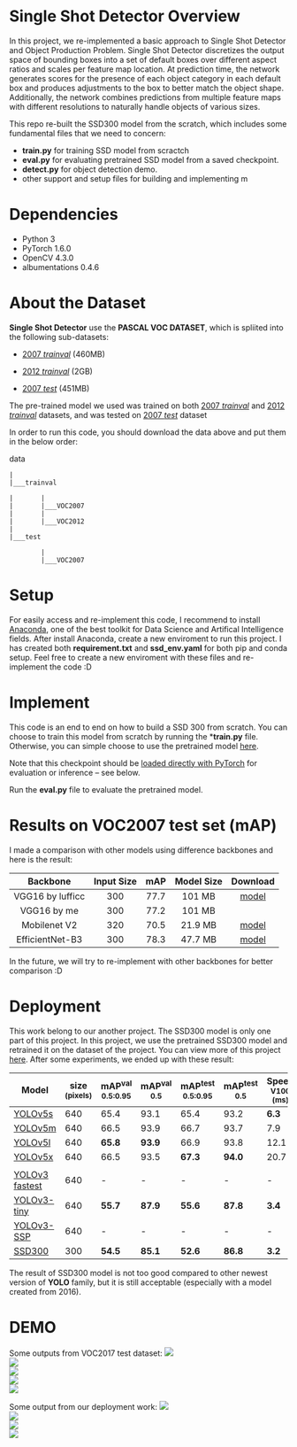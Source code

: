 # Single Shot Detector Overview
In this project, we re-implemented a basic approach to Single Shot Detector and Object Production Problem. Single Shot Detector discretizes the output space of bounding boxes into a set of default boxes over different aspect ratios and scales per feature map location. At prediction time, the network generates scores for the presence of each object category in each default box and produces adjustments to the box to better match the object shape. Additionally, the network combines predictions from multiple feature maps with different resolutions to naturally handle objects of various sizes.

This repo re-built the SSD300 model from the scratch, which includes some fundamental files that we need to concern: 
- **train.py** for training SSD model from scractch
- **eval.py** for evaluating pretrained SSD model from a saved checkpoint.
- **detect.py** for object detection demo. 
- other support and setup files for building and implementing m

# Dependencies
* Python 3
* PyTorch 1.6.0
* OpenCV 4.3.0
* albumentations 0.4.6

# About the Dataset
**Single Shot Detector** use the **PASCAL VOC DATASET**, which is spliited into the following sub-datasets:
- [2007 _trainval_](http://host.robots.ox.ac.uk/pascal/VOC/voc2007/VOCtrainval_06-Nov-2007.tar) (460MB)

- [2012 _trainval_](http://host.robots.ox.ac.uk/pascal/VOC/voc2012/VOCtrainval_11-May-2012.tar) (2GB)

- [2007 _test_](http://host.robots.ox.ac.uk/pascal/VOC/voc2007/VOCtest_06-Nov-2007.tar) (451MB) 

The pre-trained model we used was trained on both [2007 _trainval_](http://host.robots.ox.ac.uk/pascal/VOC/voc2007/VOCtrainval_06-Nov-2007.tar) and [2012 _trainval_](http://host.robots.ox.ac.uk/pascal/VOC/voc2012/VOCtrainval_11-May-2012.tar) datasets, and was tested on [2007 _test_](http://host.robots.ox.ac.uk/pascal/VOC/voc2007/VOCtest_06-Nov-2007.tar) dataset

In order to run this code, you should download the data above and put them in the below order: 

data

    |
    |___trainval 
    
    |       |  
    |       |___VOC2007  
    |       |  
    |       |___VOC2012
    |
    |___test
    
            | 
            |___VOC2007
        

# Setup
For easily access and re-implement this code, I recommend to install [Anaconda](https://www.anaconda.com), one of the best toolkit for Data Science and Artifical Intelligence fields. After install Anaconda, create a new enviroment to run this project. I has created both **requirement.txt** and **ssd_env.yaml** for both pip and conda setup. Feel free to create a new enviroment with these files and re-implement the code :D

# Implement 
This code is an end to end on how to build a SSD 300 from scratch. You can choose to train this model from scratch by running the ***train.py** file. Otherwise, you can simple choose to use the pretrained model [here](https://drive.google.com/open?id=1bvJfF6r_zYl2xZEpYXxgb7jLQHFZ01Qe).

Note that this checkpoint should be [loaded directly with PyTorch](https://pytorch.org/docs/stable/torch.html?#torch.load) for evaluation or inference – see below.

Run the **eval.py** file to evaluate the pretrained model.

# Results on VOC2007 test set (mAP)
I made a comparison with other models using difference backbones and here is the result:

| Backbone          | Input Size |   mAP   | Model Size | Download  |
| :---------------: | :---------:| :-----: | :--------: | :-------: |
|  VGG16 by lufficc |     300    |  77.7   |   101 MB   | [model](https://github.com/lufficc/SSD/releases/download/1.2/vgg_ssd300_voc0712.pth)  |
|  VGG16 by me      |     300    |  77.2   |   101 MB   |           |
|  Mobilenet V2     |     320    |  70.5   |   21.9 MB  | [model](https://github.com/ncthuan/single-shot-detection-pytorch/releases/download/0.0/ssd_efficientnet_b3.pt)  |
|  EfficientNet-B3  |     300    |  78.3   |   47.7 MB  | [model](https://github.com/ncthuan/single-shot-detection-pytorch/releases/download/0.0/ssd_mobilenetv2.pt)  |

In the future, we will try to re-implement with other backbones for better comparison :D

# Deployment
This work belong to our another project. The SSD300 model is only one part of this project. In this project, we use the pretrained SSD300 model and retrained it on the dataset of the project. You can view more of this project [here](https://github.com/manhdung20112000/face-mask-detector). After some experiments, we ended up with these result:

[assets_5]: https://github.com/ultralytics/yolov5/releases
[assets_3]: https://github.com/ultralytics/yolov3/releases
[assets_ssd]: https://github.com/amdegroot/ssd.pytorch

Model |size<br><sup>(pixels) |mAP<sup>val<br>0.5:0.95 |mAP<sup>val<br>0.5 |mAP<sup>test<br>0.5:0.95 |mAP<sup>test<br>0.5 |Speed<br><sup>V100 (ms) | |params<br><sup>(M) 
---   |---                   |---                     |---                |---                      |---                |---                     |---|---              
[YOLOv5s][assets_5]    |640  |  65.4   |  93.1   |  65.4   |93.2     |**6.3**| |7.3   
[YOLOv5m][assets_5]    |640  |  66.5   |  93.9   |  66.7   |93.7     |7.9    | |21.4  
[YOLOv5l][assets_5]    |640  |**65.8** |**93.9** | 66.9   | 93.8     |12.1   | |47.0  
[YOLOv5x][assets_5]    |640  |  66.5   |  93.5   | **67.3**|**94.0** |  20.7  | |87.7  
| | | | | | || |
[YOLOv3 fastest][assets_3]   |640  | -       | -       | -       | -       | -       | | | - 
[YOLOv3-tiny][assets_3]      |640  |**55.7** |**87.9** |**55.6** |**87.8** |**3.4**  | |8.8  
[YOLOv3-SSP][assets_3]       |640  | -       | -       | -       | -       | -       | |63.0
[SSD300][assets_ssd]           |300  |**54.5** |**85.1** |**52.6** |**86.8** |**3.2**  | | - 
    
The result of SSD300 model is not too good compared to other newest version of **YOLO** family, but it is still acceptable (especially with a model created from 2016). 

# DEMO
Some outputs from VOC2017 test dataset:
![](images/000001.jpg) <br>
![](images/000005.jpg) <br>
![](iamges/000009.jpg) <br>
![](images/000011.jpg) <br>
![](images/000014.jpg) <br>
    
Some output from our deployment work:
![](images/demo1.png) <br>
![](images/demo2.png) <br>
![](images/demo3.png) <br>
![](images/demo4.png) <br>
 
